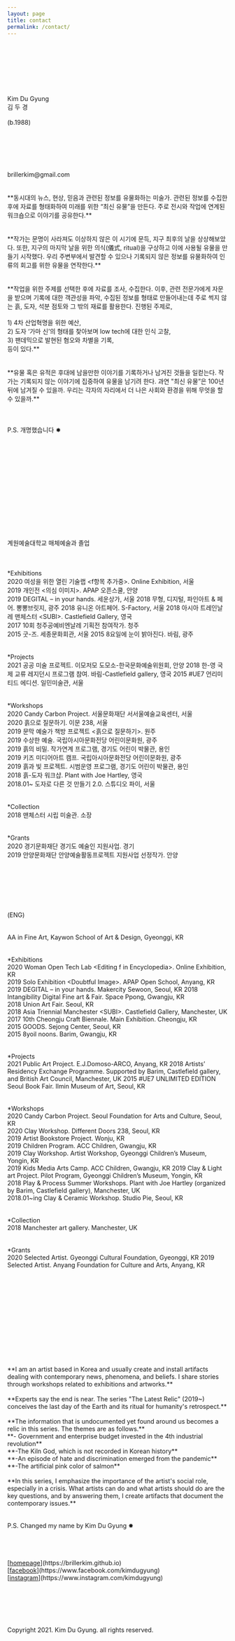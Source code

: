 ```yaml
---
layout: page
title: contact
permalink: /contact/
---
```

<br>
<br>
<br>
<br>
<br>
<br>
<br>
Kim Du Gyung<br> 
김 두 경 
<br>
<br>
(b.1988)<br>
<br>
<br>
<br>
<br>
<br>
<br>
brillerkim@gmail.com<br>
<br>
<br>
**동시대의 뉴스, 현상, 믿음과 관련된 정보를 유물화하는 미술가. 관련된 정보를 수집한 후에 자료를 형태화하여 미래를 위한 “최신 유물”을 만든다. 주로 전시와 작업에 연계된 워크숍으로 이야기를 공유한다.**<br>
<br>
<br>
**작가는 문명이 사라져도 이상하지 않은 이 시기에 문득, 지구 최후의 날을 상상해보았다. 또한, 지구의 마지막 날을 위한 의식(儀式, ritual)을 구상하고 이에 사용될 유물을 만들기 시작했다. 우리 주변부에서 발견할 수 있으나 기록되지 않은 정보를 유물화하여 인류의 회고를 위한 유물을 연작한다.**<br>
<br>
<br>
**작업을 위한 주제를 선택한 후에 자료를 조사, 수집한다. 이후, 관련 전문가에게 자문을 받으며 기록에 대한 객관성을 파악, 수집된 정보를 형태로 만들어내는데 주로 썩지 않는 흙, 도자, 석분 점토와 그 밖의 재료를 활용한다. 진행된 주제로,<br>
<br>
1) 4차 산업혁명을 위한 예산,<br>
2) 도자 ‘가마 신’의 형태를 찾아보며 low tech에 대한 인식 고찰,<br>
3) 팬데믹으로 발현된 혐오와 차별을 기록,<br>
등이 있다.**<br>
<br>
<br>
**유물 혹은 유적은 후대에 남을만한 이야기를 기록하거나 남겨진 것들을 일컫는다. 작가는 기록되지 않는 이야기에 집중하여 유물을 남기려 한다. 과연 "최신 유물”은 100년 뒤에 남겨질 수 있을까. 우리는 각자의 자리에서 더 나은 사회와 환경을 위해 무엇을 할 수 있을까.**<br>
<br> 
<br> 
<br> 
P.S. 개명했습니다 ✸ 
<br>
<br>
<br>
<br>
<br>
<br>
<br>
<br>
<br>
<br>
<br>
<br>
<br>
<br>
<br>
계원예술대학교 매체예술과 졸업 
<br>
<br>
<br>
<br>
*Exhibitions
<br>
2020 여성을 위한 열린 기술랩 &#60;f항목 추가중&#62;. Online Exhibition, 서울<br>
2019 개인전 &#60;의심 이미지&#62;. APAP 오픈스쿨, 안양<br>
2019 DEGITAL – in your hands. 세운상가, 서울  
2018 무형, 디지털, 파인아트 & 페어. 뽕뽕브릿지, 광주  
2018 유니온 아트페어. S-Factory, 서울  
2018 아시아 트레인날레 맨체스터 &#60;SUBI&#62;. Castlefield Gallery, 영국<br> 
2017 10회 청주공예비엔날레 기획전 참여작가. 청주<br> 
2015 굿-즈. 세종문화회관, 서울  
2015 8요일에 눈이 밝아진다. 바림, 광주 
<br>
<br>
<br>
*Projects
<br>
2021 공공 미술 프로젝트. 이모저모 도모소-한국문화예술위원회, 안양   
2018 한-영 국제 교류 레지던시 프로그램 참여. 바림-Castlefield gallery, 영국    
2015 #UE7 언리미티드 에디션. 일민미술관, 서울
<br>
<br>
<br>
*Workshops
<br>
2020 Candy Carbon Project. 서울문화재단 서서울예술교육센터, 서울<br>
2020 흙으로 질문하기. 이문 238, 서울<br>
2019 문막 예술가 책방 프로젝트 &#60;흙으로 질문하기&#62;. 원주<br>
2019 수상한 예술. 국립아시아문화전당 어린이문화원, 광주<br>
2019 흙의 비밀. 작가연계 프로그램, 경기도 어린이 박물관, 용인<br>
2019 키즈 미디어아트 캠프. 국립아시아문화전당 어린이문화원, 광주<br>
2019 흙과 빛 프로젝트. 시범운영 프로그램, 경기도 어린이 박물관, 용인<br>
2018 흙-도자 워크샵. Plant with Joe Hartley, 영국<br> 
2018.01~ 도자로 다른 것 만들기 2.0. 스튜디오 파이, 서울 
<br>
<br>
<br>
*Collection 
<br>
2018 맨체스터 시립 미술관. 소장
<br>
<br>
<br>
*Grants
<br>
2020 경기문화재단 경기도 예술인 지원사업. 경기<br>
2019 안양문화재단 안양예술활동프로젝트 지원사업 선정작가. 안양     
<br>
<br> 
<br>
<br>
<br>
<br>
<br>
<br>
(ENG)
<br>
<br>
<br>
AA in Fine Art, Kaywon School of Art & Design, Gyeonggi, KR  
<br>
<br>
<br>
*Exhibitions
<br>
2020 Woman Open Tech Lab &#60;Editing f in Encyclopedia&#62;. Online Exhibition, KR<br> 
2019 Solo Exhibition &#60;Doubtful Image&#62;. APAP Open School, Anyang, KR<br> 
2019 DEGITAL – in your hands. Makercity Sewoon, Seoul, KR   
2018 Intangibility Digital Fine art & Fair. Space Ppong, Gwangju, KR<br> 
2018 Union Art Fair. Seoul, KR<br> 
2018 Asia Triennial Manchester &#60;SUBI&#62;. Castlefield Gallery, Manchester, UK<br>
2017 10th Cheongju Craft Biennale. Main Exhibition. Cheongju, KR<br> 
2015 GOODS. Sejong Center, Seoul, KR<br> 
2015 8yoil noons. Barim, Gwangju, KR
<br>
<br>
<br>
*Projects
<br>
2021 Public Art Project. E.J.Domoso-ARCO, Anyang, KR     
2018 Artists’ Residency Exchange Programme. Supported by Barim, Castlefield gallery, and British Art Council, Manchester, UK   
2015 #UE7 UNLIMITED EDITION Seoul Book Fair. Ilmin Museum of Art, Seoul, KR
<br>
<br>
<br>
*Workshops
<br>
2020 Candy Carbon Project. Seoul Foundation for Arts and Culture, Seoul, KR<br>
2020 Clay Workshop. Different Doors 238, Seoul, KR<br>
2019 Artist Bookstore Project. Wonju, KR<br> 
2019 Children Program. ACC Children, Gwangju, KR<br> 
2019 Clay Workshop. Artist Workshop, Gyeonggi Children’s Museum, Yongin, KR<br>
2019 Kids Media Arts Camp. ACC Children, Gwangju, KR  
2019 Clay & Light art Project. Pilot Program, Gyeonggi Children’s Museum, Yongin, KR<br> 
2018 Play & Process Summer Workshops. Plant with Joe Hartley (organized by Barim, Castlefield gallery), Manchester, UK<br> 
2018.01~ing Clay & Ceramic Workshop. Studio Pie, Seoul, KR
<br>
<br>
<br>
*Collection 
<br>
2018 Manchester art gallery. Manchester, UK 
<br>
<br>
<br>
*Grants
<br>
2020 Selected Artist. Gyeonggi Cultural Foundation, Gyeonggi, KR   
2019 Selected Artist. Anyang Foundation for Culture and Arts, Anyang, KR   
<br>
<br>  
<br>
<br>
<br>
<br>
<br>
<br>
<br>
<br>
<br>
<br>
<br>
<br>
**I am an artist based in Korea and usually create and install artifacts dealing with contemporary news, phenomena, and beliefs. I share stories through workshops related to exhibitions and artworks.**<br>
<br>
**Experts say the end is near. The series "The Latest Relic" (2019~) conceives the last day of the Earth and its ritual for humanity's retrospect.**<br>
<br>
**The information that is undocumented yet found around us becomes a relic in this series. The themes are as follows.**<br>
**- Government and enterprise budget invested in the 4th industrial revolution**<br>
**-The Kiln God, which is not recorded in Korean history**<br>
**-An episode of hate and discrimination emerged from the pandemic**<br>
**-The artificial pink color of salmon**<br>
<br>
**In this series, I emphasize the importance of the artist's social role, especially in a crisis. What artists can do and what artists should do are the key questions, and by answering them, I create artifacts that document the contemporary issues.**<br>
<br>
<br>
P.S. Changed my name by Kim Du Gyung ✸ 
<br>
<br>
<br>
<br>
<br>
[<U>homepage</U>](https://brillerkim.github.io)<br>
[<U>facebook</U>](https://www.facebook.com/kimdugyung)<br>
[<U>instagram</U>](https://www.instagram.com/kimdugyung)<br>
<br>
<br>
<br>
<br>
<br>
<br>
Copyright 2021. Kim Du Gyung. all rights reserved.
<br>
<br>
<br>
<br>